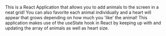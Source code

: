 This is a React Application that allows you to add animals to the screen in a neat grid! You can also favorite each animal individually and a heart will appear that grows depending on how much you 'like' the animal! This application makes use of the useState hook in React by keeping up with and updating the array of animals as well as heart size.
